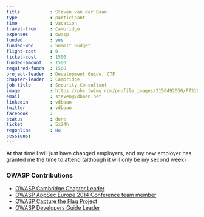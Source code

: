 ```yaml
---
title           : Steven van der Baan
type            : participant
time            : vacation
travel-from     : Cambridge
expenses        : owasp
funded          : yes
funded-who      : Summit Budget
flight-cost     : 0
ticket-cost     : 1500
funded-amount   : 1500
required-funds  : 1500
project-leader  : Development Guide, CTF
chapter-leader  : Cambridge
job-title       : Security Consultant
image           : https://pbs.twimg.com/profile_images/2150492060/P7310595_400x400.JPG
email           : steven@vdbaan.net
linkedin        : vdbaan
twitter         : vdbaan
facebook        :
status          : done
ticket          : 5x24h
regonline       : No
sessions:
---
```


At that time I will just have changed employers, and my new employer has granted me the time to attend (although it will only be my second week)

### OWASP Contributions

* [OWASP Cambridge Chapter Leader](https://www.owasp.org/index.php/Cambridge)
* [OWASP AppSec Europe 2014 Conference team member](https://2014.appsec.eu)
* [OWASP Capture the Flag Project](https://www.owasp.org/index.php/Category:OWASP_CTF_Project)
* [OWASP Developers Guide Leader](https://www.owasp.org/index.php/OWASP_Guide_Project)
